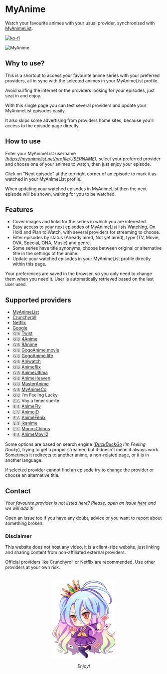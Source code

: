 # MyAnime

Watch your favourite animes with your usual provider, synchronized with [MyAnimeList](https://myanimelist.net/).

[![ko-fi](https://www.ko-fi.com/img/githubbutton_sm.svg)](https://ko-fi.com/carleslc)

![MyAnime](https://i.imgur.com/OnxMvdY.png)

## Why to use?

This is a shortcut to access your favourite anime series with your preferred providers, all in sync with the selected animes in your MyAnimeList profile.

Avoid surfing the internet or the providers looking for your episodes, just seat in and enjoy.

With this single page you can test several providers and update your MyAnimeList episodes easily.

It also skips some advertising from providers home sites, because you'll access to the episode page directly.

## How to use

Enter your MyAnimeList username _(https://myanimelist.net/profile/USERNAME)_, select your preferred provider and choose one of your animes to watch, then just enjoy your episode.

Click on "Next episode" at the top right corner of an episode to mark it as watched in your MyAnimeList profile.

When updating your watched episodes in MyAnimeList then the next episode will be shown, waiting for you to be watched.

## Features

- Cover images and links for the series in which you are interested.
- Easy access to your next episodes of MyAnimeList lists Watching, On Hold and Plan to Watch, with several providers for streaming to choose.
- Filter episodes by status (Already aired, Not yet aired), type (TV, Movie, OVA, Special, ONA, Music) and genre.
- Some series have title synonyms, choose between original or alternative title in the settings of the anime.
- Update your watched episodes in your MyAnimeList profile directly within this page.

Your preferences are saved in the browser, so you only need to change them when you need it. User is automatically retrieved based on the last user used.

## Supported providers

- [MyAnimeList](https://myanimelist.net/)
- [Crunchyroll](https://www.crunchyroll.com/)
- [Netflix](https://www.netflix.com/)
- [Google](https://www.google.com/)
- 🇬🇧 [Twist](https://twist.moe/)
- 🇬🇧 [4Anime](https://4anime.to/)
- 🇬🇧 [9Anime](https://9anime.ru/)
- 🇬🇧 [GogoAnime.movie](https://gogoanime.movie/)
- 🇬🇧 [GogoAnime.life](https://gogoanime.life/)
- 🇬🇧 [Aniwatch](https://aniwatch.me/)
- 🇬🇧 [Animeflix](https://animeflix.io/)
- 🇬🇧 [AnimeUltima](https://animeultima.to/)
- 🇬🇧 [AnimeHeaven](https://animeheaven.ru/)
- 🇬🇧 [MasterAnime](https://masteranime.es/)
- 🇬🇧 [MyAnimeCo](https://myanime.co/)
- 🇬🇧 I'm Feeling Lucky
- 🇪🇸 Voy a tener suerte
- 🇪🇸 [AnimeFlv](https://www.animeflv.net)
- 🇪🇸 [AnimeID](https://www.animeid.tv/)
- 🇪🇸 [AnimeFenix](https://animefenix.com/)
- 🇪🇸 [jkanime](http://jkanime.net/)
- 🇪🇸 [MonosChinos](https://monoschinos.com/)
- 🇪🇸 [AnimeMovil2](https://animemovil2.com/)

Some options are based on search engine (_[DuckDuckGo](https://duckduckgo.com/) I'm Feeling Ducky_), trying to get a proper streamer, but it doesn't mean it always work. Sometimes it redirects to another anime, a non-related page, or it is in another language.

If selected provider cannot find an episode try to change the provider or choose an alternative title.

## Contact

_Your favourite provider is not listed here? Please, open an issue [here](http://github.com/Carleslc/MyAnime/issues) and we will add it!_

Open an issue too if you have any doubt, advice or you want to report about something broken.

### Disclaimer

This website does not host any video, it is a client-side website, just linking and sharing content from non-affiliated external providers.

Official providers like Crunchyroll or Netflix are recommended. Use other providers at your own risk.

<p align="center">
  <br>
  <img src="src/statics/chibi.png">
</p>

<p align="center">
  <i>Enjoy!</i>
</p>
